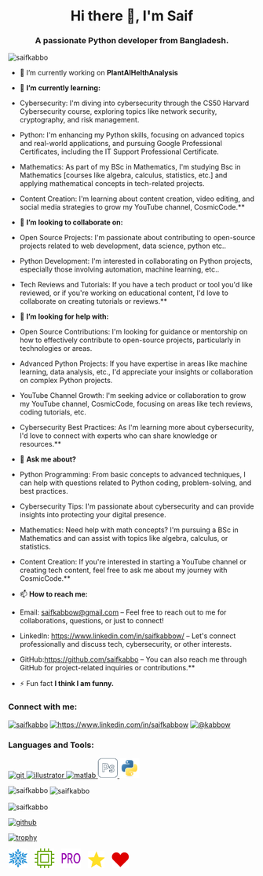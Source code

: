 <h1 align="center">Hi there 👋, I'm Saif</h1>
<h3 align="center">A passionate Python developer from Bangladesh.</h3>

<p align="left"> <img src="https://komarev.com/ghpvc/?username=saifkabbo&label=Profile%20views&color=0e75b6&style=flat" alt="saifkabbo" /> </p>

- 🔭 I’m currently working on **PlantAIHelthAnalysis**

- 🌱 **I’m currently learning:**
- Cybersecurity: I'm diving into cybersecurity through the CS50 Harvard Cybersecurity course, exploring topics like network security, cryptography, and risk management.
- Python: I'm enhancing my Python skills, focusing on advanced topics and real-world applications, and pursuing Google Professional Certificates, including the IT Support Professional Certificate.
- Mathematics: As part of my BSc in Mathematics, I'm studying Bsc in Mathematics [courses like algebra, calculus, statistics, etc.] and applying mathematical concepts in tech-related projects.
- Content Creation: I'm learning about content creation, video editing, and social media strategies to grow my YouTube channel, CosmicCode.**

- 👯 **I’m looking to collaborate on:**
- Open Source Projects: I'm passionate about contributing to open-source projects related to web development, data science, python etc..
- Python Development: I'm interested in collaborating on Python projects, especially those involving automation, machine learning, etc..
- Tech Reviews and Tutorials: If you have a tech product or tool you'd like reviewed, or if you're working on educational content, I'd love to collaborate on creating tutorials or reviews.**

- 🤝 **I’m looking for help with:**
- Open Source Contributions: I'm looking for guidance or mentorship on how to effectively contribute to open-source projects, particularly in technologies or areas.
- Advanced Python Projects: If you have expertise in areas like machine learning, data analysis, etc., I'd appreciate your insights or collaboration on complex Python projects.
- YouTube Channel Growth: I'm seeking advice or collaboration to grow my YouTube channel, CosmicCode, focusing on areas like tech reviews, coding tutorials, etc.
- Cybersecurity Best Practices: As I'm learning more about cybersecurity, I'd love to connect with experts who can share knowledge or resources.**

- 💬 **Ask me about?**
- Python Programming: From basic concepts to advanced techniques, I can help with questions related to Python coding, problem-solving, and best practices.
- Cybersecurity Tips: I'm passionate about cybersecurity and can provide insights into protecting your digital presence.
- Mathematics: Need help with math concepts? I'm pursuing a BSc in Mathematics and can assist with topics like algebra, calculus, or statistics.
- Content Creation: If you're interested in starting a YouTube channel or creating tech content, feel free to ask me about my journey with CosmicCode.**

- 📫 **How to reach me:**
- Email: saifkabbow@gmail.com – Feel free to reach out to me for collaborations, questions, or just to connect!
- LinkedIn: https://www.linkedin.com/in/saifkabbow/ – Let's connect professionally and discuss tech, cybersecurity, or other interests.
- GitHub:https://github.com/saifkabbo – You can also reach me through GitHub for project-related inquiries or contributions.**

- ⚡ Fun fact **I think I am funny.**

<h3 align="left">Connect with me:</h3>
<p align="left">
<a href="https://twitter.com/saifkabbo" target="blank"><img align="center" src="https://raw.githubusercontent.com/rahuldkjain/github-profile-readme-generator/master/src/images/icons/Social/twitter.svg" alt="saifkabbo" height="30" width="40" /></a>
<a href="https://linkedin.com/in/https://www.linkedin.com/in/saifkabbow" target="blank"><img align="center" src="https://raw.githubusercontent.com/rahuldkjain/github-profile-readme-generator/master/src/images/icons/Social/linked-in-alt.svg" alt="https://www.linkedin.com/in/saifkabbow" height="30" width="40" /></a>
<a href="https://discord.gg/@kabbow" target="blank"><img align="center" src="https://raw.githubusercontent.com/rahuldkjain/github-profile-readme-generator/master/src/images/icons/Social/discord.svg" alt="@kabbow" height="30" width="40" /></a>
</p>

<h3 align="left">Languages and Tools:</h3>
<p align="left"> <a href="https://git-scm.com/" target="_blank" rel="noreferrer"> <img src="https://www.vectorlogo.zone/logos/git-scm/git-scm-icon.svg" alt="git" width="40" height="40"/> </a> <a href="https://www.adobe.com/in/products/illustrator.html" target="_blank" rel="noreferrer"> <img src="https://www.vectorlogo.zone/logos/adobe_illustrator/adobe_illustrator-icon.svg" alt="illustrator" width="40" height="40"/> </a> <a href="https://www.mathworks.com/" target="_blank" rel="noreferrer"> <img src="https://upload.wikimedia.org/wikipedia/commons/2/21/Matlab_Logo.png" alt="matlab" width="40" height="40"/> </a> <a href="https://www.photoshop.com/en" target="_blank" rel="noreferrer"> <img src="https://raw.githubusercontent.com/devicons/devicon/master/icons/photoshop/photoshop-line.svg" alt="photoshop" width="40" height="40"/> </a> <a href="https://www.python.org" target="_blank" rel="noreferrer"> <img src="https://raw.githubusercontent.com/devicons/devicon/master/icons/python/python-original.svg" alt="python" width="40" height="40"/> </a> </p>

<p><img align="left" src="https://github-readme-stats.vercel.app/api/top-langs?username=saifkabbo&show_icons=true&locale=en&layout=compact" alt="saifkabbo" /></p>

<p>&nbsp;<img align="center" src="https://github-readme-stats.vercel.app/api?username=saifkabbo&show_icons=true&locale=en" alt="saifkabbo" /></p>

<p><img align="center" src="https://github-readme-streak-stats.herokuapp.com/?user=saifkabbo&" alt="saifkabbo" /></p>

[<img src='https://cdn.jsdelivr.net/npm/simple-icons@3.0.1/icons/github.svg' alt='github' height='40'>](https://github.com/saifkabbo)  

[![trophy](https://github-profile-trophy.vercel.app/?username=saifkabbo)](https://github.com/ryo-ma/github-profile-trophy)

<a href='https://archiveprogram.github.com/'><img src='https://raw.githubusercontent.com/acervenky/animated-github-badges/master/assets/acbadge.gif' width='40' height='40'></a> <a href='https://docs.github.com/en/developers'><img src='https://raw.githubusercontent.com/acervenky/animated-github-badges/master/assets/devbadge.gif' width='40' height='40'></a> <a href='https://github.com/pricing'><img src='https://raw.githubusercontent.com/acervenky/animated-github-badges/master/assets/pro.gif' width='40' height='40'></a> <a href='https://stars.github.com/'><img src='https://raw.githubusercontent.com/acervenky/animated-github-badges/master/assets/starbadge.gif' width='35' height='35'></a> <a href='https://docs.github.com/en/github/supporting-the-open-source-community-with-github-sponsors'><img src='https://raw.githubusercontent.com/acervenky/animated-github-badges/master/assets/sponsorbadge.gif' width='35' height='35'></a>
<!---
saifkabbo/saifkabbo is a ✨ special ✨ repository because its `README.md` (this file) appears on your GitHub profile.
You can click the Preview link to take a look at your changes.
--->
